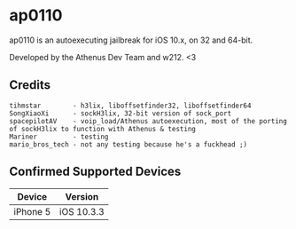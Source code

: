 # ap0110
ap0110 is an autoexecuting jailbreak for iOS 10.x, on 32 and 64-bit. 

Developed by the Athenus Dev Team and w212. <3

## Credits
```
tihmstar        - h3lix, liboffsetfinder32, liboffsetfinder64
SongXiaoXi      - sockH3lix, 32-bit version of sock_port
spacepilotAV    - voip_load/Athenus autoexecution, most of the porting of sockH3lix to function with Athenus & testing
Mariner         - testing
mario_bros_tech - not any testing because he's a fuckhead ;)
```

## Confirmed Supported Devices
|Device|Version|
|-|-|
|iPhone 5|iOS 10.3.3|
